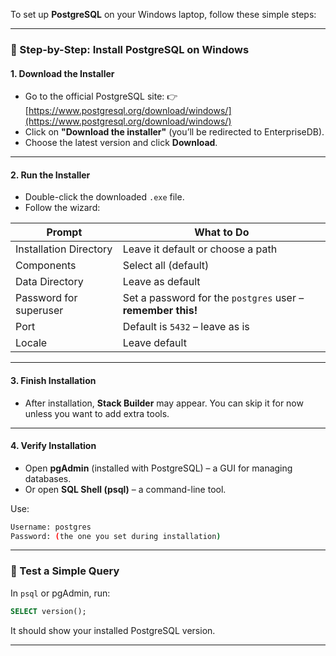 To set up **PostgreSQL** on your Windows laptop, follow these simple steps:

---

### 🧰 Step-by-Step: Install PostgreSQL on Windows

#### **1. Download the Installer**

* Go to the official PostgreSQL site:
  👉 [https://www.postgresql.org/download/windows/](https://www.postgresql.org/download/windows/)
* Click on **"Download the installer"** (you’ll be redirected to EnterpriseDB).
* Choose the latest version and click **Download**.

---

#### **2. Run the Installer**

* Double-click the downloaded `.exe` file.
* Follow the wizard:

| Prompt                 | What to Do                                                  |
| ---------------------- | ----------------------------------------------------------- |
| Installation Directory | Leave it default or choose a path                           |
| Components             | Select all (default)                                        |
| Data Directory         | Leave as default                                            |
| Password for superuser | Set a password for the `postgres` user – **remember this!** |
| Port                   | Default is `5432` – leave as is                             |
| Locale                 | Leave default                                               |

---

#### **3. Finish Installation**

* After installation, **Stack Builder** may appear. You can skip it for now unless you want to add extra tools.

---

#### **4. Verify Installation**

* Open **pgAdmin** (installed with PostgreSQL) – a GUI for managing databases.
* Or open **SQL Shell (psql)** – a command-line tool.

Use:

```bash
Username: postgres
Password: (the one you set during installation)
```

---

### 🧪 Test a Simple Query

In `psql` or pgAdmin, run:

```sql
SELECT version();
```

It should show your installed PostgreSQL version.

---


